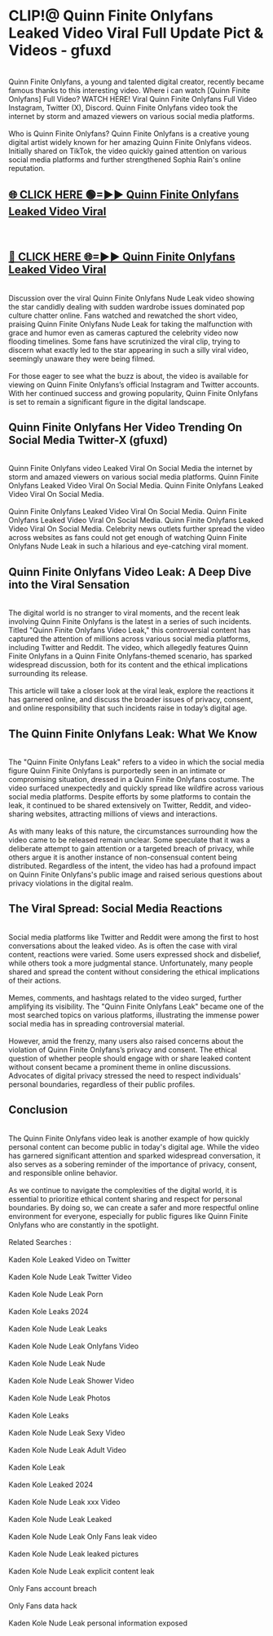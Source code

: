 # CLIP!@ Quinn Finite Onlyfans Leaked Video Viral Full Update Pict & Videos - gfuxd
<br>
Quinn Finite Onlyfans, a young and talented digital creator, recently became famous thanks to this interesting video. Where i can watch [Quinn Finite Onlyfans] Full Video? WATCH HERE! Viral Quinn Finite Onlyfans Full Video Instagram, Twitter (X), Discord. Quinn Finite Onlyfans video took the internet by storm and amazed viewers on various social media platforms.
<br><br>
Who is Quinn Finite Onlyfans? Quinn Finite Onlyfans is a creative young digital artist widely known for her amazing Quinn Finite Onlyfans videos. Initially shared on TikTok, the video quickly gained attention on various social media platforms and further strengthened Sophia Rain's online reputation.
<br>
<h2><a href="https://bestclip.site?title=Quinn_Finite_Onlyfans">🌐 CLICK HERE 🟢=►► Quinn Finite Onlyfans Leaked Video Viral</a></h2>
<br>
<h2><a href="https://bestclip.site?title=Quinn_Finite_Onlyfans">🔴 CLICK HERE 🌐=►► Quinn Finite Onlyfans Leaked Video Viral</a></h2>
<br>
Discussion over the viral Quinn Finite Onlyfans Nude Leak video showing the star candidly dealing with sudden wardrobe issues dominated pop culture chatter online. Fans watched and rewatched the short video, praising Quinn Finite Onlyfans Nude Leak for taking the malfunction with grace and humor even as cameras captured the celebrity video now flooding timelines. Some fans have scrutinized the viral clip, trying to discern what exactly led to the star appearing in such a silly viral video, seemingly unaware they were being filmed.
<br><br>
For those eager to see what the buzz is about, the video is available for viewing on Quinn Finite Onlyfans’s official Instagram and Twitter accounts. With her continued success and growing popularity, Quinn Finite Onlyfans is set to remain a significant figure in the digital landscape.
<br>
<h2>Quinn Finite Onlyfans Her Video Trending On Social Media Twitter-X (gfuxd)</h2>
<br>
Quinn Finite Onlyfans video Leaked Viral On Social Media the internet by storm and amazed viewers on various social media platforms. Quinn Finite Onlyfans Leaked Video Viral On Social Media. Quinn Finite Onlyfans Leaked Video Viral On Social Media.
<br><br>
Quinn Finite Onlyfans Leaked Video Viral On Social Media. Quinn Finite Onlyfans Leaked Video Viral On Social Media. Quinn Finite Onlyfans Leaked Video Viral On Social Media. Celebrity news outlets further spread the video across websites as fans could not get enough of watching Quinn Finite Onlyfans Nude Leak in such a hilarious and eye-catching viral moment.
<br>
<h2>Quinn Finite Onlyfans Video Leak: A Deep Dive into the Viral Sensation</h2>
<br>
The digital world is no stranger to viral moments, and the recent leak involving Quinn Finite Onlyfans is the latest in a series of such incidents. Titled "Quinn Finite Onlyfans Video Leak," this controversial content has captured the attention of millions across various social media platforms, including Twitter and Reddit. The video, which allegedly features Quinn Finite Onlyfans in a Quinn Finite Onlyfans-themed scenario, has sparked widespread discussion, both for its content and the ethical implications surrounding its release.
<br><br>
This article will take a closer look at the viral leak, explore the reactions it has garnered online, and discuss the broader issues of privacy, consent, and online responsibility that such incidents raise in today’s digital age.
<br>
<h2>The Quinn Finite Onlyfans Leak: What We Know</h2>
<br>
The "Quinn Finite Onlyfans Leak" refers to a video in which the social media figure Quinn Finite Onlyfans is purportedly seen in an intimate or compromising situation, dressed in a Quinn Finite Onlyfans costume. The video surfaced unexpectedly and quickly spread like wildfire across various social media platforms. Despite efforts by some platforms to contain the leak, it continued to be shared extensively on Twitter, Reddit, and video-sharing websites, attracting millions of views and interactions.
<br><br>
As with many leaks of this nature, the circumstances surrounding how the video came to be released remain unclear. Some speculate that it was a deliberate attempt to gain attention or a targeted breach of privacy, while others argue it is another instance of non-consensual content being distributed. Regardless of the intent, the video has had a profound impact on Quinn Finite Onlyfans's public image and raised serious questions about privacy violations in the digital realm.
<br>
<h2>The Viral Spread: Social Media Reactions</h2>
<br>
Social media platforms like Twitter and Reddit were among the first to host conversations about the leaked video. As is often the case with viral content, reactions were varied. Some users expressed shock and disbelief, while others took a more judgmental stance. Unfortunately, many people shared and spread the content without considering the ethical implications of their actions.
<br><br>
Memes, comments, and hashtags related to the video surged, further amplifying its visibility. The "Quinn Finite Onlyfans Leak" became one of the most searched topics on various platforms, illustrating the immense power social media has in spreading controversial material.
<br><br>
However, amid the frenzy, many users also raised concerns about the violation of Quinn Finite Onlyfans’s privacy and consent. The ethical question of whether people should engage with or share leaked content without consent became a prominent theme in online discussions. Advocates of digital privacy stressed the need to respect individuals' personal boundaries, regardless of their public profiles.
<br>
<h2>Conclusion</h2>
<br>
The Quinn Finite Onlyfans video leak is another example of how quickly personal content can become public in today's digital age. While the video has garnered significant attention and sparked widespread conversation, it also serves as a sobering reminder of the importance of privacy, consent, and responsible online behavior.
<br><br>
As we continue to navigate the complexities of the digital world, it is essential to prioritize ethical content sharing and respect for personal boundaries. By doing so, we can create a safer and more respectful online environment for everyone, especially for public figures like Quinn Finite Onlyfans who are constantly in the spotlight.
<br><br>
Related Searches :
<br><br>
Kaden Kole Leaked Video on Twitter
<br><br>
Kaden Kole Nude Leak Twitter Video
<br><br>
Kaden Kole Nude Leak Porn
<br><br>
Kaden Kole Leaks 2024
<br><br>
Kaden Kole Nude Leak Leaks
<br><br>
Kaden Kole Nude Leak Onlyfans Video
<br><br>
Kaden Kole Nude Leak Nude
<br><br>
Kaden Kole Nude Leak Shower Video
<br><br>
Kaden Kole Nude Leak Photos
<br><br>
Kaden Kole Leaks
<br><br>
Kaden Kole Nude Leak Sexy Video
<br><br>
Kaden Kole Nude Leak Adult Video
<br><br>
Kaden Kole Leak
<br><br>
Kaden Kole Leaked 2024
<br><br>
Kaden Kole Nude Leak xxx Video
<br><br>
Kaden Kole Nude Leak Leaked
<br><br>
Kaden Kole Nude Leak Only Fans leak video
<br><br>
Kaden Kole Nude Leak leaked pictures
<br><br>
Kaden Kole Nude Leak explicit content leak
<br><br>
Only Fans account breach
<br><br>
Only Fans data hack
<br><br>
Kaden Kole Nude Leak personal information exposed